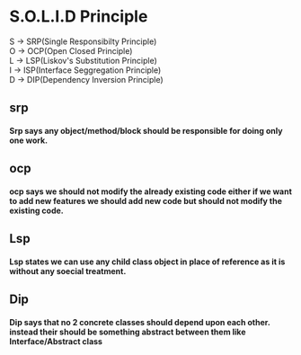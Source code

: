 # S.O.L.I.D Principle
S -> SRP(Single Responsibilty Principle)  
O -> OCP(Open Closed Principle)  
L -> LSP(Liskov's Substitution Principle)  
I -> ISP(Interface Seggregation Principle)  
D -> DIP(Dependency Inversion Principle)  

## srp
#### Srp says any object/method/block should be responsible for doing only one work.
  
## ocp
#### ocp says we should not modify the already existing code either if we want to add new features we should add new code but should not modify the existing code.  

## Lsp

#### Lsp states we can use any child class object in place of reference as it is without any soecial treatment.  

## Dip

#### Dip says that no 2 concrete classes should depend upon each other. instead their should be something abstract between them like Interface/Abstract class 

